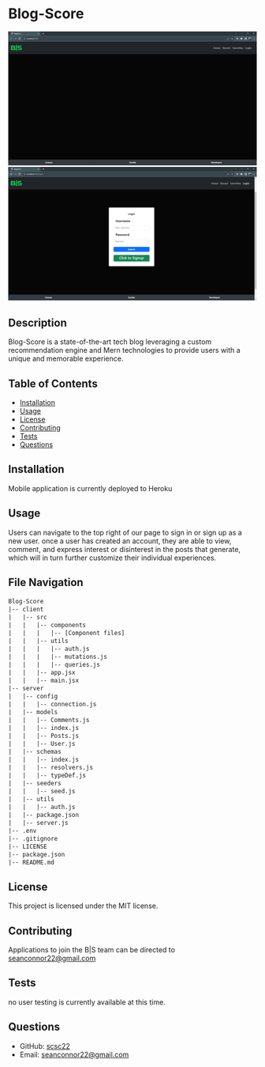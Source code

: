 
  # Blog-Score
  ![Alt text](image.png)
  ![Alt text](image-1.png)
  
  ## Description
  Blog-Score is a state-of-the-art tech blog leveraging a custom recommendation engine and Mern technologies to provide users with a unique  and memorable experience.
  
  ## Table of Contents
  - [Installation](#installation)
  - [Usage](#usage)
  - [License](#license)
  - [Contributing](#contributing)
  - [Tests](#tests)
  - [Questions](#questions)
  
  ## Installation
  Mobile application is currently deployed to Heroku 
  
  ## Usage
  Users can navigate to the top right of our page to sign in or sign up as a new user. once a user has created an account, they are able to view, comment, and express interest or disinterest in the posts that generate, which will in turn further customize their individual experiences.

  ## File Navigation
  ``````
 Blog-Score
|-- client
|   |-- src
|   |   |-- components
|   |   |   |-- [Component files]
|   |   |-- utils
|   |   |   |-- auth.js
|   |   |   |-- mutations.js
|   |   |   |-- queries.js
|   |   |-- app.jsx
|   |   |-- main.jsx
|-- server
|   |-- config
|   |   |-- connection.js
|   |-- models
|   |   |-- Comments.js
|   |   |-- index.js
|   |   |-- Posts.js
|   |   |-- User.js
|   |-- schemas
|   |   |-- index.js
|   |   |-- resolvers.js
|   |   |-- typeDef.js
|   |-- seeders
|   |   |-- seed.js
|   |-- utils
|   |   |-- auth.js
|   |-- package.json
|   |-- server.js
|-- .env
|-- .gitignore
|-- LICENSE
|-- package.json
|-- README.md
``````
  
  ## License
  This project is licensed under the MIT license.
  
  ## Contributing
  Applications to join the B|S team can be directed to seanconnor22@gmail.com
  
  ## Tests
  no user testing is currently available at this time.
  
  ## Questions
  - GitHub: [scsc22](https://github.com/scsc22)
  - Email: seanconnor22@gmail.com
  